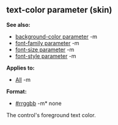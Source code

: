 ## text-color parameter (skin)
**See also:**
*   [background-color parameter](/ref/%7Bskin%7D/param/background-color.md) -m
*   [font-family parameter](/ref/%7Bskin%7D/param/font-family.md) -m
*   [font-size parameter](/ref/%7Bskin%7D/param/font-size.md) -m
*   [font-style parameter](/ref/%7Bskin%7D/param/font-style.md) -m
<!-- -->
**Applies to:**
*   [All](/ref/%7Bskin%7D/control.md) -m
<!-- -->
**Format:**
*   [#rrggbb](/ref/%7B%7Bappendix%7D%7D/html-colors.md) -m*   none


The control\'s foreground text color.